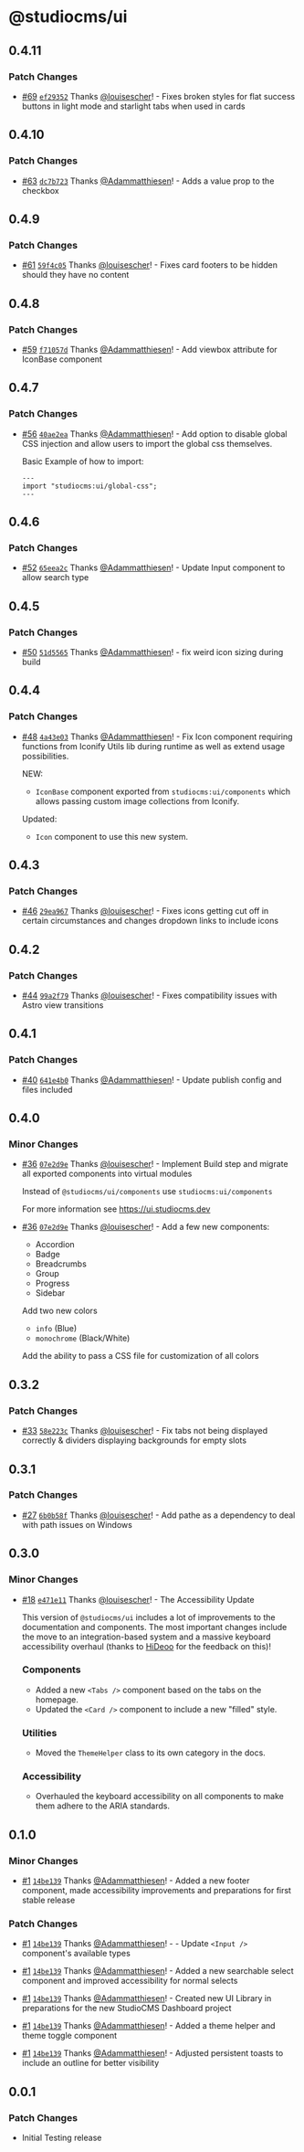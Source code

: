 # @studiocms/ui

## 0.4.11

### Patch Changes

- [#69](https://github.com/withstudiocms/ui/pull/69) [`ef29352`](https://github.com/withstudiocms/ui/commit/ef29352b03b87a34da163ade2aae6652ce819251) Thanks [@louisescher](https://github.com/louisescher)! - Fixes broken styles for flat success buttons in light mode and starlight tabs when used in cards

## 0.4.10

### Patch Changes

- [#63](https://github.com/withstudiocms/ui/pull/63) [`dc7b723`](https://github.com/withstudiocms/ui/commit/dc7b723c86ae9bafd9b8dba626be2345a92a2568) Thanks [@Adammatthiesen](https://github.com/Adammatthiesen)! - Adds a value prop to the checkbox

## 0.4.9

### Patch Changes

- [#61](https://github.com/withstudiocms/ui/pull/61) [`59f4c05`](https://github.com/withstudiocms/ui/commit/59f4c05d303686b139fef632d69c2edf49895ea3) Thanks [@louisescher](https://github.com/louisescher)! - Fixes card footers to be hidden should they have no content

## 0.4.8

### Patch Changes

- [#59](https://github.com/withstudiocms/ui/pull/59) [`f71057d`](https://github.com/withstudiocms/ui/commit/f71057dcc00468d9c4f5584cbbc384dc987c136a) Thanks [@Adammatthiesen](https://github.com/Adammatthiesen)! - Add viewbox attribute for IconBase component

## 0.4.7

### Patch Changes

- [#56](https://github.com/withstudiocms/ui/pull/56) [`40ae2ea`](https://github.com/withstudiocms/ui/commit/40ae2eaa60f0b0df6e0447be5f3e362cbb9bff76) Thanks [@Adammatthiesen](https://github.com/Adammatthiesen)! - Add option to disable global CSS injection and allow users to import the global css themselves.

  Basic Example of how to import:

  ```astro
  ---
  import "studiocms:ui/global-css";
  ---
  ```

## 0.4.6

### Patch Changes

- [#52](https://github.com/withstudiocms/ui/pull/52) [`65eea2c`](https://github.com/withstudiocms/ui/commit/65eea2cff78c2c38314de9b3fe4b65173c81ea90) Thanks [@Adammatthiesen](https://github.com/Adammatthiesen)! - Update Input component to allow search type

## 0.4.5

### Patch Changes

- [#50](https://github.com/withstudiocms/ui/pull/50) [`51d5565`](https://github.com/withstudiocms/ui/commit/51d556504790741ad3b6cd23092b9be0a92e8157) Thanks [@Adammatthiesen](https://github.com/Adammatthiesen)! - fix weird icon sizing during build

## 0.4.4

### Patch Changes

- [#48](https://github.com/withstudiocms/ui/pull/48) [`4a43e03`](https://github.com/withstudiocms/ui/commit/4a43e031b2395ca1cf72c8343638f5836178944e) Thanks [@Adammatthiesen](https://github.com/Adammatthiesen)! - Fix Icon component requiring functions from Iconify Utils lib during runtime as well as extend usage possibilities.

  NEW:

  - `IconBase` component exported from `studiocms:ui/components` which allows passing custom image collections from Iconify.

  Updated:

  - `Icon` component to use this new system.

## 0.4.3

### Patch Changes

- [#46](https://github.com/withstudiocms/ui/pull/46) [`29ea967`](https://github.com/withstudiocms/ui/commit/29ea967c2cee935715de0f4787b603d69997e84b) Thanks [@louisescher](https://github.com/louisescher)! - Fixes icons getting cut off in certain circumstances and changes dropdown links to include icons

## 0.4.2

### Patch Changes

- [#44](https://github.com/withstudiocms/ui/pull/44) [`99a2f79`](https://github.com/withstudiocms/ui/commit/99a2f7959b4269d47c99c87a06ea6711c74a373e) Thanks [@louisescher](https://github.com/louisescher)! - Fixes compatibility issues with Astro view transitions

## 0.4.1

### Patch Changes

- [#40](https://github.com/withstudiocms/ui/pull/40) [`641e4b0`](https://github.com/withstudiocms/ui/commit/641e4b09574eb3d54c08b52be65e36233c2bbd6a) Thanks [@Adammatthiesen](https://github.com/Adammatthiesen)! - Update publish config and files included

## 0.4.0

### Minor Changes

- [#36](https://github.com/withstudiocms/ui/pull/36) [`07e2d9e`](https://github.com/withstudiocms/ui/commit/07e2d9e5a473bdcd516bf4d43e8274988ec796e6) Thanks [@louisescher](https://github.com/louisescher)! - Implement Build step and migrate all exported components into virtual modules

  Instead of `@studiocms/ui/components` use `studiocms:ui/components`

  For more information see https://ui.studiocms.dev

- [#36](https://github.com/withstudiocms/ui/pull/36) [`07e2d9e`](https://github.com/withstudiocms/ui/commit/07e2d9e5a473bdcd516bf4d43e8274988ec796e6) Thanks [@louisescher](https://github.com/louisescher)! - Add a few new components:

  - Accordion
  - Badge
  - Breadcrumbs
  - Group
  - Progress
  - Sidebar

  Add two new colors

  - `info` (Blue)
  - `monochrome` (Black/White)

  Add the ability to pass a CSS file for customization of all colors

## 0.3.2

### Patch Changes

- [#33](https://github.com/withstudiocms/ui/pull/33) [`58e223c`](https://github.com/withstudiocms/ui/commit/58e223c861321e95c8db064be67e28e4563b4ff3) Thanks [@louisescher](https://github.com/louisescher)! - Fix tabs not being displayed correctly & dividers displaying backgrounds for empty slots

## 0.3.1

### Patch Changes

- [#27](https://github.com/withstudiocms/ui/pull/27) [`6b0b58f`](https://github.com/withstudiocms/ui/commit/6b0b58fbbe2a92d4bce7fa44c587164b8f2f53e5) Thanks [@louisescher](https://github.com/louisescher)! - Add pathe as a dependency to deal with path issues on Windows

## 0.3.0

### Minor Changes

- [#18](https://github.com/withstudiocms/ui/pull/18) [`e471e11`](https://github.com/withstudiocms/ui/commit/e471e1129a30ff2a5b019366a8eb7bbbf2abb73e) Thanks [@louisescher](https://github.com/louisescher)! - The Accessibility Update

  This version of `@studiocms/ui` includes a lot of improvements to the documentation and components. The most important changes include the move to
  an integration-based system and a massive keyboard accessibility overhaul (thanks to [HiDeoo](https://github.com/HiDeoo) for the feedback on this)!

  ### Components

  - Added a new `<Tabs />` component based on the tabs on the homepage.
  - Updated the `<Card />` component to include a new "filled" style.

  ### Utilities

  - Moved the `ThemeHelper` class to its own category in the docs.

  ### Accessibility

  - Overhauled the keyboard accessibility on all components to make them adhere to the ARIA standards.

## 0.1.0

### Minor Changes

- [#1](https://github.com/withstudiocms/ui/pull/1) [`14be139`](https://github.com/withstudiocms/ui/commit/14be139876aa2c5ab75fea07ee338afefece6f56) Thanks [@Adammatthiesen](https://github.com/Adammatthiesen)! - Added a new footer component, made accessibility improvements and preparations for first stable release

### Patch Changes

- [#1](https://github.com/withstudiocms/ui/pull/1) [`14be139`](https://github.com/withstudiocms/ui/commit/14be139876aa2c5ab75fea07ee338afefece6f56) Thanks [@Adammatthiesen](https://github.com/Adammatthiesen)! - - Update `<Input />` component's available types

- [#1](https://github.com/withstudiocms/ui/pull/1) [`14be139`](https://github.com/withstudiocms/ui/commit/14be139876aa2c5ab75fea07ee338afefece6f56) Thanks [@Adammatthiesen](https://github.com/Adammatthiesen)! - Added a new searchable select component and improved accessibility for normal selects

- [#1](https://github.com/withstudiocms/ui/pull/1) [`14be139`](https://github.com/withstudiocms/ui/commit/14be139876aa2c5ab75fea07ee338afefece6f56) Thanks [@Adammatthiesen](https://github.com/Adammatthiesen)! - Created new UI Library in preparations for the new StudioCMS Dashboard project

- [#1](https://github.com/withstudiocms/ui/pull/1) [`14be139`](https://github.com/withstudiocms/ui/commit/14be139876aa2c5ab75fea07ee338afefece6f56) Thanks [@Adammatthiesen](https://github.com/Adammatthiesen)! - Added a theme helper and theme toggle component

- [#1](https://github.com/withstudiocms/ui/pull/1) [`14be139`](https://github.com/withstudiocms/ui/commit/14be139876aa2c5ab75fea07ee338afefece6f56) Thanks [@Adammatthiesen](https://github.com/Adammatthiesen)! - Adjusted persistent toasts to include an outline for better visibility

## 0.0.1

### Patch Changes

- Initial Testing release
